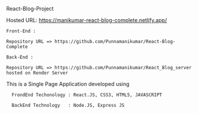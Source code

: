 React-Blog-Project      
       
   Hosted URL: https://manikumar-react-blog-complete.netlify.app/
   
    Front-End :

    Repository URL => https://github.com/Punnamanikumar/React-Blog-Complete

    Back-End :

    Repository URL => https://github.com/Punnamanikumar/React_Blog_server hosted on Render Server

This is a Single Page Application  developed using

      FrondEnd Techonology : React.JS, CSS3, HTML5, JAVASCRIPT

      BackEnd Technology   : Node.JS, Express JS
      





